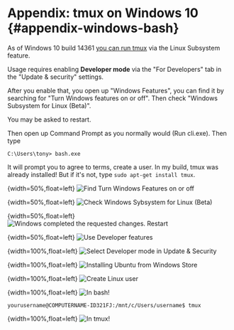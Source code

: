 # Appendix: tmux on Windows 10 {#appendix-windows-bash}

As of Windows 10 build 14361 [you can run tmux](https://blogs.msdn.microsoft.com/commandline/2016/06/08/tmux-support-arrives-for-bash-on-ubuntu-on-windows/) via the Linux Subsystem feature.

Usage requires enabling **Developer mode** via the "For Developers" tab in the "Update & security" settings.

After you enable that, you open up "Windows Features", you can find it by searching for "Turn Windows features on or off".  Then check "Windows Subsystem for Linux (Beta)".

You may be asked to restart.

Then open up Command Prompt as you normally would (Run cli.exe). Then type

    C:\Users\tony> bash.exe

It will prompt you to agree to terms, create a user. In my build, tmux was already installed! But if it's not, type `sudo apt-get install tmux`.

{width=50%,float=left}
![Find Turn Windows Features on or off](images/99-windows-bash/01-turn-features-onoff.jpg)

{width=50%,float=left}
![Check Windows Sybsystem for Linux (Beta)](images/99-windows-bash/02-turn-features-onoff-check.jpg)

{width=50%,float=left}
![Windows completed the requested changes. Restart](images/99-windows-bash/03-turn-features-restart.jpg)

{width=50%,float=left}
![Use Developer features](images/99-windows-bash/04-developer-mode.jpg)

{width=100%,float=left}
![Select Developer mode in Update & Security](images/99-windows-bash/05-developer-mode-check.jpg)

{width=100%,float=left}
![Installing Ubuntu from Windows Store](images/99-windows-bash/06-install-ubuntu.jpg)

{width=100%,float=left}
![Create Linux user](images/99-windows-bash/07-create-user.jpg)

{width=100%,float=left}
![In bash!](images/99-windows-bash/08-bash.jpg)

    yourusername@COMPUTERNAME-ID321FJ:/mnt/c/Users/username$ tmux

{width=100%,float=left}
![In tmux!](images/99-windows-bash/09-tmux.jpg)
